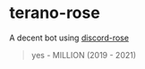 # terano-rose

A decent bot using [discord-rose](https://github.com/discord-rose/discord-rose)

> yes - MILLION (2019 - 2021)
